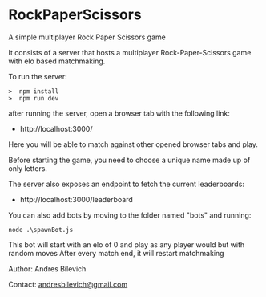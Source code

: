 # RockPaperScissors

A simple multiplayer Rock Paper Scissors game

It consists of a server that hosts a multiplayer Rock-Paper-Scissors game with elo based matchmaking.

To run the server:

```
>  npm install
>  npm run dev
```

after running the server, open a browser tab with the following link:

-   http://localhost:3000/

Here you will be able to match against other opened browser tabs and play.

Before starting the game, you need to choose a unique name made up of only letters.

The server also exposes an endpoint to fetch the current leaderboards:

-   http://localhost:3000/leaderboard

You can also add bots by moving to the folder named "bots" and running:

```
node .\spawnBot.js
```

This bot will start with an elo of 0 and play as any player would but with random moves
After every match end, it will restart matchmaking

Author: Andres Bilevich

Contact: andresbilevich@gmail.com
